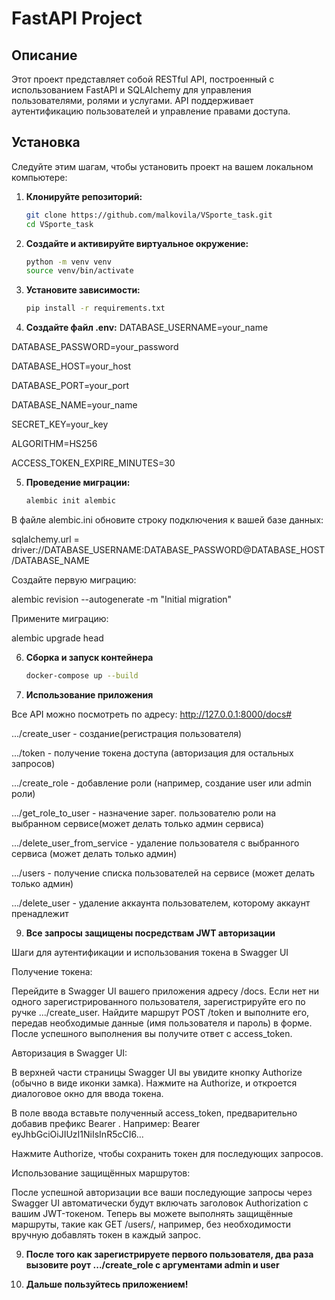 # FastAPI Project

## Описание

Этот проект представляет собой RESTful API, построенный с использованием FastAPI и SQLAlchemy для управления пользователями, ролями и услугами. API поддерживает аутентификацию пользователей и управление правами доступа.

## Установка

Следуйте этим шагам, чтобы установить проект на вашем локальном компьютере:

1. **Клонируйте репозиторий:**

   ```bash
   git clone https://github.com/malkovila/VSporte_task.git
   cd VSporte_task

2. **Создайте и активируйте виртуальное окружение:**
      ```bash
    python -m venv venv
    source venv/bin/activate
   
3. **Установите зависимости:**
      ```bash
    pip install -r requirements.txt
 
4. **Создайте файл .env:**
DATABASE_USERNAME=your_name

DATABASE_PASSWORD=your_password

DATABASE_HOST=your_host

DATABASE_PORT=your_port

DATABASE_NAME=your_name

SECRET_KEY=your_key

ALGORITHM=HS256

ACCESS_TOKEN_EXPIRE_MINUTES=30

5. **Проведение миграции:**
      ```bash
    alembic init alembic
В файле alembic.ini обновите строку подключения к вашей базе данных:

sqlalchemy.url = driver://DATABASE_USERNAME:DATABASE_PASSWORD@DATABASE_HOST/DATABASE_NAME

Создайте первую миграцию:

alembic revision --autogenerate -m "Initial migration"

Примените миграцию:

alembic upgrade head

6. **Сборка и запуск контейнера**
      ```bash
    docker-compose up --build

7. **Использование приложения**
   
Все API можно посмотреть по адресу: http://127.0.0.1:8000/docs#

.../create_user - создание(регистрация пользователя)

.../token - получение токена доступа (авторизация для остальных запросов)

.../create_role - добавление роли (например, создание user или admin роли)

.../get_role_to_user - назначение зарег. пользователю роли на выбранном сервисе(может делать только админ сервиса)

.../delete_user_from_service - удаление пользователя с выбранного сервиса (может делать только админ)

.../users - получение списка пользователей на сервисе (может делать только админ)

.../delete_user - удаление аккаунта пользователем, которому аккаунт пренадлежит

9. **Все запросы защищены посредствам JWT авторизации**

Шаги для аутентификации и использования токена в Swagger UI

Получение токена:

Перейдите в Swagger UI вашего приложения адресу /docs. Если нет ни одного зарегистрированного пользователя, зарегистрируйте его по ручке .../create_user.
Найдите маршрут POST /token и выполните его, передав необходимые данные (имя пользователя и пароль) в форме.
После успешного выполнения вы получите ответ с access_token.

Авторизация в Swagger UI:

В верхней части страницы Swagger UI вы увидите кнопку Authorize (обычно в виде иконки замка).
Нажмите на Authorize, и откроется диалоговое окно для ввода токена.

В поле ввода вставьте полученный access_token, предварительно добавив префикс Bearer . Например:
Bearer eyJhbGciOiJIUzI1NiIsInR5cCI6...

Нажмите Authorize, чтобы сохранить токен для последующих запросов.

Использование защищённых маршрутов:

После успешной авторизации все ваши последующие запросы через Swagger UI автоматически будут включать заголовок Authorization с вашим JWT-токеном.
Теперь вы можете выполнять защищённые маршруты, такие как GET /users/, например, без необходимости вручную добавлять токен в каждый запрос.


9. **После того как зарегистрируете первого пользователя, два раза вызовите роут .../create_role с аргументами admin и user**


10. **Дальше пользуйтесь приложением!**


